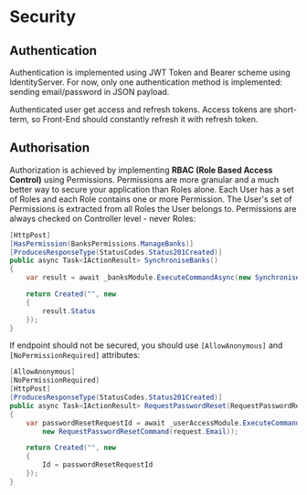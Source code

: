 # Security

## Authentication

Authentication is implemented using JWT Token and Bearer scheme using IdentityServer. For now, only one authentication
method is implemented: sending email/password in JSON payload.

Authenticated user get access and refresh tokens. Access tokens are short-term, so Front-End should constantly refresh it
with refresh token.

## Authorisation

Authorization is achieved by implementing **RBAC (Role Based Access Control)** using Permissions. Permissions are more granular
and a much better way to secure your application than Roles alone. Each User has a set of Roles and each Role contains one
or more Permission. The User's set of Permissions is extracted from all Roles the User belongs to. Permissions are always
checked on Controller level - never Roles:

```C#
[HttpPost]
[HasPermission(BanksPermissions.ManageBanks)]
[ProducesResponseType(StatusCodes.Status201Created)]
public async Task<IActionResult> SynchroniseBanks()
{
    var result = await _banksModule.ExecuteCommandAsync(new SynchroniseBanksCommand(_executionContextAccessor.UserId));

    return Created("", new
    {
        result.Status
    });
}
```

If endpoint should not be secured, you should use `[AllowAnonymous]` and `[NoPermissionRequired]` attributes:
```C#
[AllowAnonymous]
[NoPermissionRequired]
[HttpPost]
[ProducesResponseType(StatusCodes.Status201Created)]
public async Task<IActionResult> RequestPasswordReset(RequestPasswordResetRequest request)
{
    var passwordResetRequestId = await _userAccessModule.ExecuteCommandAsync(
        new RequestPasswordResetCommand(request.Email));

    return Created("", new
    {
        Id = passwordResetRequestId
    });
}
```

